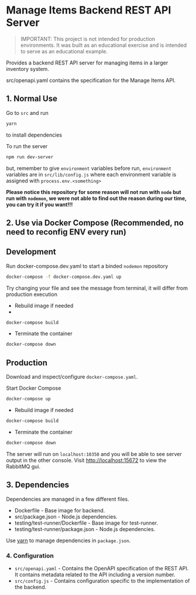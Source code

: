 # Manage Items Backend REST API Server

> IMPORTANT: This project is not intended for production environments.
> It was built as an educational exercise and is intended to serve as an educational
> example.

Provides a backend REST API server for managing items in a larger inventory system.

src/openapi.yaml contains the specification for the Manage Items API.

## 1. Normal Use

Go to `src` and run

```bash
yarn
```

to install dependencies

To run the server

```bash
npm run dev-server
```

but, remember to give `environment` variables before run, `environment` variables are in `src/lib/config.js` where each environment variable is assigned with `process.env.<something>`

**Please notice this repository for some reason will not run with `node` but run with `nodemon`, we were not able to find out the reason during our time, you can try it if you want!!!**

## 2. Use via Docker Compose (Recommended, no need to reconfig ENV every run)

## Development

Run docker-compose.dev.yaml to start a binded `nodemon` repository

```bash
docker-compose -f docker-compose.dev.yaml up 
```

Try changing your file and see the message from terminal, it will differ from production execution

- Rebuild image if needed
- 
```bash
docker-compose build 
```

- Terminate the container

```bash
docker-compose down
```

## Production

Download and inspect/configure `docker-compose.yaml`.

Start Docker Compose

```bash
docker-compose up
```

- Rebuild image if needed

```bash
docker-compose build
```

- Terminate the container

```bash
docker-compose down
```

The server will run on `localhost:10350` and you will be able to see server output in the other console.
Visit <http://localhost:15672> to view the RabbitMQ gui.

## 3. Dependencies

Dependencies are managed in a few different files.

- Dockerfile - Base image for backend.
- src/package.json - Node.js dependencies.
- testing/test-runner/Dockerfile - Base image for test-runner.
- testing/test-runner/package.json - Node.js dependencies.

Use [yarn](https://yarnpkg.com/) to manage dependencies in `package.json`.

### 4. Configuration

- `src/openapi.yaml` - Contains the OpenAPI specification of the REST API. It contains metadata related to the API including a version number.
- `src/config.js` - Contains configuration specific to the implementation of the backend.
